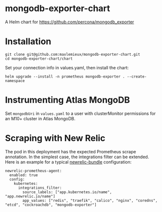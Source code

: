 # mongodb-exporter-chart
A Helm chart for https://github.com/percona/mongodb_exporter

# Installation

```
git clone git@github.com:maxlemieux/mongodb-exporter-chart.git
cd mongodb-exporter-chart/chart
```

Set your connection info in values.yaml, then install the chart:

```
helm upgrade --install -n prometheus mongodb-exporter . --create-namespace
```

# Instrumenting Atlas MongoDB

Set `mongodbUri` in `values.yaml` to a user with clusterMonitor permissions for an M10+ cluster in Atlas MongoDB.

# Scraping with New Relic

The pod in this deployment has the expected Prometheus scrape annotation. In the simplest case, the integrations filter can be extended. Here is an example for a typical [newrelic-bundle](https://docs.newrelic.com/docs/kubernetes-pixie/kubernetes-integration/installation/kubernetes-integration-install-configure/#installing-and-configuring-nri-bundle-with-helm) configuration:

```
newrelic-prometheus-agent:
  enabled: true
  config:
    kubernetes:
      integrations_filter:
        source_labels: ["app.kubernetes.io/name", "app.newrelic.io/name"]
        app_values: ["redis", "traefik", "calico", "nginx", "coredns", "etcd", "cockroachdb", "mongodb-exporter"]
```

